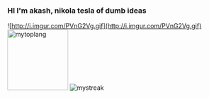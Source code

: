 ### HI I'm akash, nikola tesla of dumb ideas

![http://i.imgur.com/PVnG2Vg.gif](http://i.imgur.com/PVnG2Vg.gif)
<img height="137px" src="https://github-readme-stats.vercel.app/api/top-langs/?username=akashktesla&theme=holi-theme&layout=compact" alt="mytoplang"/>
<img src="https://github-readme-streak-stats.herokuapp.com/?user=sanjanadoss&theme=holi-theme" alt="mystreak"/>
